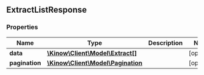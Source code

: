 ## ExtractListResponse

### Properties
Name | Type | Description | Notes
------------ | ------------- | ------------- | -------------
**data** | [**\Kinow\Client\Model\Extract[]**](#Extract) |  | [optional] 
**pagination** | [**\Kinow\Client\Model\Pagination**](#Pagination) |  | [optional] 


